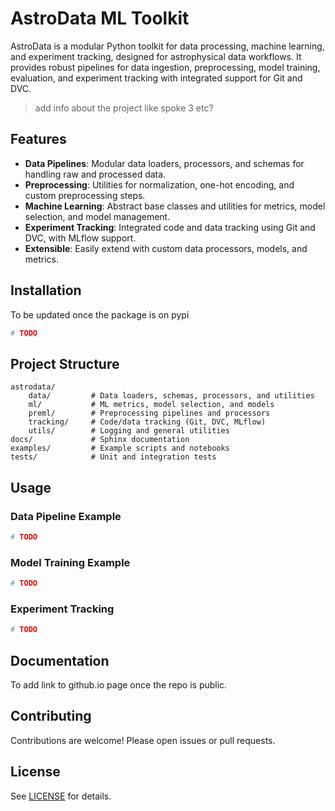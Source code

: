 # AstroData ML Toolkit

AstroData is a modular Python toolkit for data processing, machine learning, and experiment tracking, designed for astrophysical data workflows. It provides robust pipelines for data ingestion, preprocessing, model training, evaluation, and experiment tracking with integrated support for Git and DVC.

> add info about the project like spoke 3 etc?

## Features

- **Data Pipelines**: Modular data loaders, processors, and schemas for handling raw and processed data.
- **Preprocessing**: Utilities for normalization, one-hot encoding, and custom preprocessing steps.
- **Machine Learning**: Abstract base classes and utilities for metrics, model selection, and model management.
- **Experiment Tracking**: Integrated code and data tracking using Git and DVC, with MLflow support.
- **Extensible**: Easily extend with custom data processors, models, and metrics.

## Installation

To be updated once the package is on pypi
```sh
# TODO
```

## Project Structure

```
astrodata/
    data/         # Data loaders, schemas, processors, and utilities
    ml/           # ML metrics, model selection, and models
    preml/        # Preprocessing pipelines and processors
    tracking/     # Code/data tracking (Git, DVC, MLflow)
    utils/        # Logging and general utilities
docs/             # Sphinx documentation
examples/         # Example scripts and notebooks
tests/            # Unit and integration tests
```

## Usage

### Data Pipeline Example

```python
# TODO
```

### Model Training Example

```python
# TODO
```

### Experiment Tracking

```python
# TODO
```

## Documentation

To add link to github.io page once the repo is public.

## Contributing

Contributions are welcome! Please open issues or pull requests.

## License

See [LICENSE](LICENSE) for details.